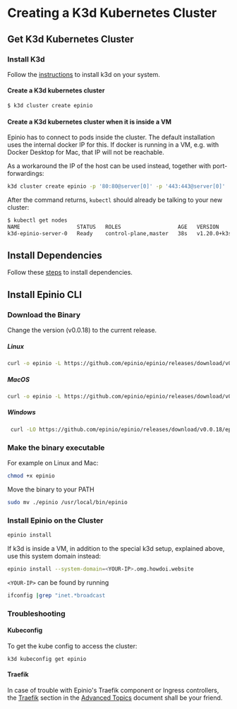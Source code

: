 # Creating a K3d Kubernetes Cluster

## Get K3d Kubernetes Cluster

### Install K3d

Follow the [instructions](https://k3d.io/) to install k3d on your system.

#### Create a K3d kubernetes cluster

```bash
$ k3d cluster create epinio
```

#### Create a K3d kubernetes cluster when it is inside a VM

Epinio has to connect to pods inside the cluster. The default installation uses the internal docker IP for this. If docker is running in a VM, e.g. with Docker Desktop for Mac, that IP will not be reachable.

As a workaround the IP of the host can be used instead, together with port-forwardings:

```bash
k3d cluster create epinio -p '80:80@server[0]' -p '443:443@server[0]'
```

After the command returns, `kubectl` should already be talking to your new cluster:

```bash
$ kubectl get nodes
NAME                  STATUS   ROLES                  AGE   VERSION
k3d-epinio-server-0   Ready    control-plane,master   38s   v1.20.0+k3s2
```

## Install Dependencies

Follow these [steps](./install_dependencies.md) to install dependencies.

## Install Epinio CLI

### Download the Binary

Change the version (v0.0.18) to the current release.

##### Linux

```bash
curl -o epinio -L https://github.com/epinio/epinio/releases/download/v0.0.18/epinio-linux-amd64
```

##### MacOS

```bash
curl -o epinio -L https://github.com/epinio/epinio/releases/download/v0.0.18/epinio-darwin-amd64
```

##### Windows

```bash
 curl -LO https://github.com/epinio/epinio/releases/download/v0.0.18/epinio-windows-amd64
```

### Make the binary executable

For example on Linux and Mac:

```bash
chmod +x epinio
```

Move the binary to your PATH

```bash
sudo mv ./epinio /usr/local/bin/epinio
```

### Install Epinio on the Cluster

```bash
epinio install
```

If k3d is inside a VM, in addition to the special k3d setup, explained above, use this system domain instead:

```bash
epinio install --system-domain=<YOUR-IP>.omg.howdoi.website
```

`<YOUR-IP>` can be found by running

```bash
ifconfig |grep "inet.*broadcast
```


### Troubleshooting

#### Kubeconfig

To get the kube config to access the cluster:

```
k3d kubeconfig get epinio
```

#### Traefik

In case of trouble with Epinio's Traefik component or Ingress controllers, the [Traefik](../explanations/advanced.md#traefik) section in the
[Advanced Topics](../explanations/advanced.md) document shall be your friend.
